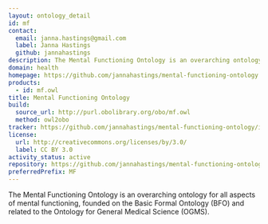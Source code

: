 ```yaml
---
layout: ontology_detail
id: mf
contact:
  email: janna.hastings@gmail.com
  label: Janna Hastings
  github: jannahastings
description: The Mental Functioning Ontology is an overarching ontology for all aspects of mental functioning.
domain: health
homepage: https://github.com/jannahastings/mental-functioning-ontology
products:
  - id: mf.owl
title: Mental Functioning Ontology
build:
  source_url: http://purl.obolibrary.org/obo/mf.owl
  method: owl2obo
tracker: https://github.com/jannahastings/mental-functioning-ontology/issues
license:
  url: http://creativecommons.org/licenses/by/3.0/
  label: CC BY 3.0
activity_status: active
repository: https://github.com/jannahastings/mental-functioning-ontology
preferredPrefix: MF
---
```


The Mental Functioning Ontology is an overarching ontology for all aspects of mental functioning, founded on the Basic Formal Ontology (BFO) and related to the Ontology for General Medical Science (OGMS).

